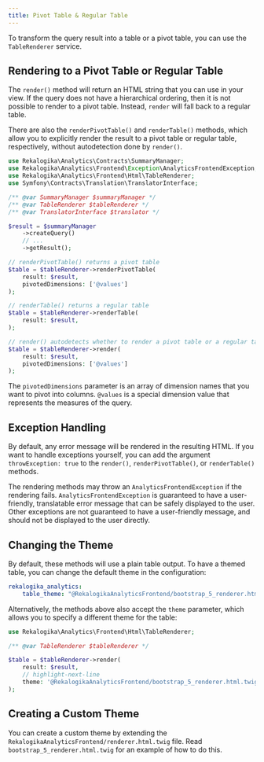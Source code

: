 ```yaml
---
title: Pivot Table & Regular Table
---
```


To transform the query result into a table or a pivot table, you can use the
`TableRenderer` service.

## Rendering to a Pivot Table or Regular Table

The `render()` method will return an HTML string that you can use in your view.
If the query does not have a hierarchical ordering, then it is not possible to
render to a pivot table. Instead, `render` will fall back to a regular table.

There are also the `renderPivotTable()` and `renderTable()` methods, which allow
you to explicitly render the result to a pivot table or regular table,
respectively, without autodetection done by `render()`.

```php
use Rekalogika\Analytics\Contracts\SummaryManager;
use Rekalogika\Analytics\Frontend\Exception\AnalyticsFrontendException;
use Rekalogika\Analytics\Frontend\Html\TableRenderer;
use Symfony\Contracts\Translation\TranslatorInterface;

/** @var SummaryManager $summaryManager */
/** @var TableRenderer $tableRenderer */
/** @var TranslatorInterface $translator */

$result = $summaryManager
    ->createQuery()
    // ...
    ->getResult();

// renderPivotTable() returns a pivot table
$table = $tableRenderer->renderPivotTable(
    result: $result,
    pivotedDimensions: ['@values']
);

// renderTable() returns a regular table
$table = $tableRenderer->renderTable(
    result: $result,
);

// render() autodetects whether to render a pivot table or a regular table
$table = $tableRenderer->render(
    result: $result,
    pivotedDimensions: ['@values']
);
```

The `pivotedDimensions` parameter is an array of dimension names that you want
to pivot into columns. `@values` is a special dimension value that represents
the measures of the query.

## Exception Handling

By default, any error message will be rendered in the resulting HTML. If you
want to handle exceptions yourself, you can add the argument `throwException:
true` to the `render()`, `renderPivotTable()`, or `renderTable()` methods.

The rendering methods may throw an `AnalyticsFrontendException` if the rendering
fails. `AnalyticsFrontendException` is guaranteed to have a user-friendly,
translatable error message that can be safely displayed to the user. Other
exceptions are not guaranteed to have a user-friendly message, and should not be
displayed to the user directly.

## Changing the Theme

By default, these methods will use a plain table output. To have a themed
table, you can change the default theme in the configuration:

```yaml title="config/packages/rekalogika_analytics.yaml"
rekalogika_analytics:
    table_theme: "@RekalogikaAnalyticsFrontend/bootstrap_5_renderer.html.twig"
```

Alternatively, the methods above also accept the `theme` parameter, which allows
you to specify a different theme for the table:

```php
use Rekalogika\Analytics\Frontend\Html\TableRenderer;

/** @var TableRenderer $tableRenderer */

$table = $tableRenderer->render(
    result: $result,
    // highlight-next-line
    theme: '@RekalogikaAnalyticsFrontend/bootstrap_5_renderer.html.twig'
);
```

## Creating a Custom Theme

You can create a custom theme by extending the
`RekalogikaAnalyticsFrontend/renderer.html.twig` file. Read
`bootstrap_5_renderer.html.twig` for an example of how to do this.